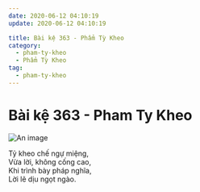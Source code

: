 ```yaml
---
date: 2020-06-12 04:10:19
update: 2020-06-12 04:10:19

title: Bài kệ 363 - Phẩm Tỳ Kheo
category:
  - pham-ty-kheo
  - Phẩm Tỳ Kheo
tag:
  - pham-ty-kheo
---
```


# Bài kệ 363 - Pham Ty Kheo

![An image](/img/pham-ty-kheo/pham-ty-kheo-363.jpg)

Tỷ kheo chế ngự miệng,<br>Vừa lời, không cống cao,<br>Khi trình bày pháp nghĩa,<br>Lời lẽ dịu ngọt ngào.<br>
